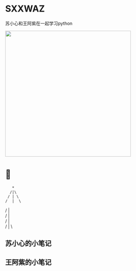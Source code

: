 # SXXWAZ
苏小心和王阿紫在一起学习python

 <img src="https://github.com/YanziWang-dot/SXXWAZ/assets/101793579/a3f29363-51f1-469f-8059-32662afa5da9" width="400" />


#     🎄
       *
      /|\
     / | \
    /  |  \
   /   |   \
  /    |    \
 /     |     \
/      |      \



## 苏小心的小笔记
## 王阿紫的小笔记
